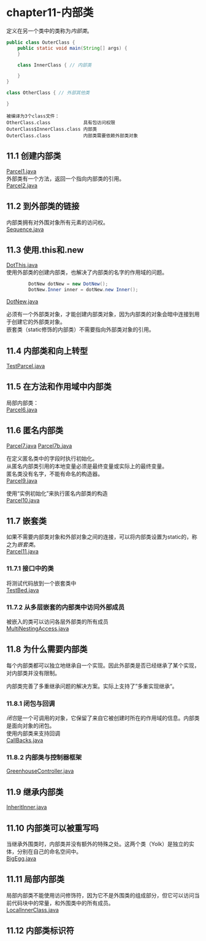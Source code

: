 # chapter11-内部类
定义在另一个类中的类称为*内部类*。




```java
public class OuterClass {
    public static void main(String[] args) {
    }

    class InnerClass { // 内部类

    }
}

class OtherClass { // 外部其他类

}
```
    被编译为3个class文件：
    OtherClass.class            具有包访问权限
    OuterClass$InnerClass.class 内部类
    OuterClass.class            内部类需要依赖外部类对象

## 11.1 创建内部类
[Parcel1.java](src/chapter11/innerclass/Parcel1.java)   
外部类有一个方法，返回一个指向内部类的引用。  
[Parcel2.java](src/chapter11/innerclass/Parcel2.java) 

## 11.2 到外部类的链接
内部类拥有对外围对象所有元素的访问权。  
[Sequence.java](src/chapter11/innerclass/Sequence.java) 

## 11.3 使用.this和.new
[DotThis.java](src/chapter11/innerclass/DotThis.java)  
使用外部类的创建内部类，也解决了内部类的名字的作用域的问题。
```java
        DotNew dotNew = new DotNew();
        DotNew.Inner inner = dotNew.new Inner();
``` 
[DotNew.java](src/chapter11/innerclass/DotNew.java) 

必须有一个外部类对象，才能创建内部类对象，因为内部类的对象会暗中连接到用于创建它的外部类对象。  
嵌套类（static修饰的内部类）不需要指向外部类对象的引用。

## 11.4 内部类和向上转型
[TestParcel.java](src/chapter11/innerclass/TestParcel.java) 

## 11.5 在方法和作用域中内部类
局部内部类：  
[Parcel6.java](src/chapter11/innerclass/Parcel6.java) 

## 11.6 匿名内部类
[Parcel7.java](src/chapter11/innerclass/Parcel7.java) 
[Parcel7b.java](src/chapter11/innerclass/Parcel7b.java) 

在定义匿名类中的字段时执行初始化。  
从匿名内部类引用的本地变量必须是最终变量或实际上的最终变量。  
匿名类没有名字，不能有命名的构造器。  
[Parcel9.java](src/chapter11/innerclass/Parcel9.java)  
 
使用“实例初始化”来执行匿名内部类的构造  
[Parcel10.java](src/chapter11/innerclass/Parcel10.java) 

## 11.7 嵌套类
如果不需要内部类对象和外部对象之间的连接，可以将内部类设置为static的，称之为*嵌套类*。  
[Parcel11.java](src/chapter11/innerclass/Parcel11.java) 

### 11.7.1 接口中的类
将测试代码放到一个嵌套类中  
[TestBed.java](src/chapter11/innerclass/TestBed.java) 

### 11.7.2 从多层嵌套的内部类中访问外部成员
被嵌入的类可以访问各层外部类的所有成员  
[MultiNestingAccess.java](src/chapter11/innerclass/MultiNestingAccess.java) 

## 11.8 为什么需要内部类
每个内部类都可以独立地继承自一个实现。因此外部类是否已经继承了某个实现，对内部类并没有限制。

内部类完善了多重继承问题的解决方案。实际上支持了”多重实现继承“。

### 11.8.1 闭包与回调
*闭包*是一个可调用的对象，它保留了来自它被创建时所在的作用域的信息。内部类是面向对象的闭包。  
使用内部类来支持回调  
[CallBacks.java](src/chapter11/innerclass/CallBacks.java) 

### 11.8.2 内部类与控制器框架
[GreenhouseController.java](src/chapter11/innerclass/controller/GreenhouseController.java) 


## 11.9 继承内部类
[InheritInner.java](src/chapter11/innerclass/InheritInner.java) 

## 11.10 内部类可以被重写吗
当继承外围类时，内部类并没有额外的特殊之处。这两个类（Yolk）是独立的实体，分别在自己的命名空间中。  
[BigEgg.java](src/chapter11/innerclass/BigEgg.java) 

## 11.11 局部内部类
局部内部类不能使用访问修饰符，因为它不是外围类的组成部分，但它可以访问当前代码块中的常量，和外围类中的所有成员。  \
[LocalInnerClass.java](src/chapter11/innerclass/LocalInnerClass.java) 

## 11.12 内部类标识符

